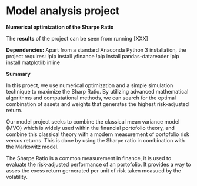 # Model analysis project

**Numerical optimization of the Sharpe Ratio** 

The **results** of the project can be seen from running [XXX]

**Dependencies:** Apart from a standard Anaconda Python 3 installation, the project requires:
     !pip install yfinance
     !pip install pandas-datareader
     !pip install matplotlib inline

**Summary**

In this proect, we use numerical optimization and a simple simulation technique to maximize the Sharp Ratio. By utilizing advanced mathematical algorithms and computational methods, we can search for the optimal combination of assets and weights that generates the highest risk-adjusted return.  

Our model project seeks to combine the classical mean variance model (MVO) which is widely used within the financial portofolio theory, and combine this classical theory with a modern measurement of portofolio risk versus returns. This is done by using the Sharpe ratio in combination with the Markowitz model.

The Sharpe Ratio is a common measurement in finance, it is used to evaluate the risk-adjusted performance of an portofolio. It provides a way to asses the exess return gernerated per unit of risk taken measued by the volatility. 

